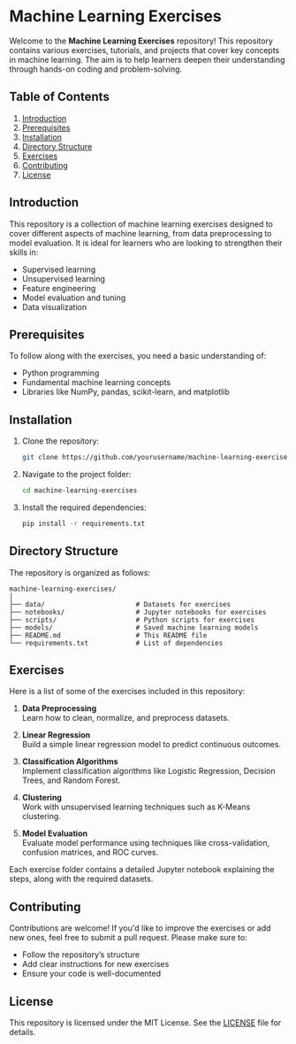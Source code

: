# Machine Learning Exercises

Welcome to the **Machine Learning Exercises** repository! This repository contains various exercises, tutorials, and projects that cover key concepts in machine learning. The aim is to help learners deepen their understanding through hands-on coding and problem-solving.

## Table of Contents

1. [Introduction](#introduction)
2. [Prerequisites](#prerequisites)
3. [Installation](#installation)
4. [Directory Structure](#directory-structure)
5. [Exercises](#exercises)
6. [Contributing](#contributing)
7. [License](#license)

## Introduction

This repository is a collection of machine learning exercises designed to cover different aspects of machine learning, from data preprocessing to model evaluation. It is ideal for learners who are looking to strengthen their skills in:
- Supervised learning
- Unsupervised learning
- Feature engineering
- Model evaluation and tuning
- Data visualization

## Prerequisites

To follow along with the exercises, you need a basic understanding of:
- Python programming
- Fundamental machine learning concepts
- Libraries like NumPy, pandas, scikit-learn, and matplotlib

## Installation

1. Clone the repository:

   ```bash
   git clone https://github.com/yourusername/machine-learning-exercises.git
   ```

2. Navigate to the project folder:

   ```bash
   cd machine-learning-exercises
   ```

3. Install the required dependencies:

   ```bash
   pip install -r requirements.txt
   ```

## Directory Structure

The repository is organized as follows:

```plaintext
machine-learning-exercises/
│
├── data/                       # Datasets for exercises
├── notebooks/                  # Jupyter notebooks for exercises
├── scripts/                    # Python scripts for exercises
├── models/                     # Saved machine learning models
├── README.md                   # This README file
└── requirements.txt            # List of dependencies
```

## Exercises

Here is a list of some of the exercises included in this repository:

1. **Data Preprocessing**  
   Learn how to clean, normalize, and preprocess datasets.

2. **Linear Regression**  
   Build a simple linear regression model to predict continuous outcomes.

3. **Classification Algorithms**  
   Implement classification algorithms like Logistic Regression, Decision Trees, and Random Forest.

4. **Clustering**  
   Work with unsupervised learning techniques such as K-Means clustering.

5. **Model Evaluation**  
   Evaluate model performance using techniques like cross-validation, confusion matrices, and ROC curves.

Each exercise folder contains a detailed Jupyter notebook explaining the steps, along with the required datasets.

## Contributing

Contributions are welcome! If you'd like to improve the exercises or add new ones, feel free to submit a pull request. Please make sure to:
- Follow the repository’s structure
- Add clear instructions for new exercises
- Ensure your code is well-documented

## License

This repository is licensed under the MIT License. See the [LICENSE](LICENSE) file for details.
